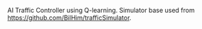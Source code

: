 AI Traffic Controller using Q-learning. Simulator base used from https://github.com/BilHim/trafficSimulator.

